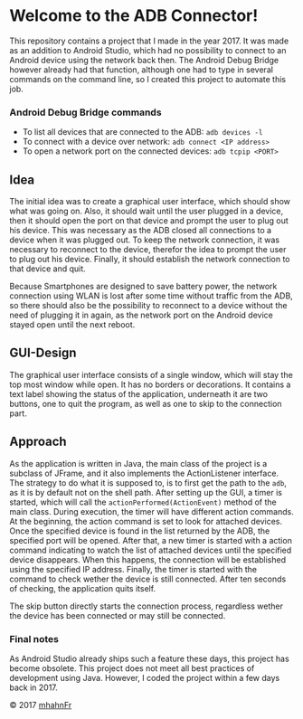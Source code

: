 # Welcome to the ADB Connector!
This repository contains a project that I made in the year 2017. It was made as
an addition to Android Studio, which had no possibility to connect to an
Android device using the network back then. The Android Debug Bridge however
already had that function, although one had to type in several commands on the
command line, so I created this project to automate this job.

### Android Debug Bridge commands
 - To list all devices that are connected to the ADB: ``adb devices -l``
 - To connect with a device over network: ``adb connect <IP address>``
 - To open a network port on the connected devices: ``adb tcpip <PORT>``

## Idea
The initial idea was to create a graphical user interface, which should show
what was going on. Also, it should wait until the user plugged in a device,
then it should open the port on that device and prompt the user to plug out his
device. This was necessary as the ADB closed all connections to a device when
it was plugged out. To keep the network connection, it was necessary to
reconnect to the device, therefor the idea to prompt the user to plug out his
device. Finally, it should establish the network connection to that device and
quit.

Because Smartphones are designed to save battery power, the network connection
using WLAN is lost after some time without traffic from the ADB, so there
should also be the possibility to reconnect to a device without the need of
plugging it in again, as the network port on the Android device stayed open
until the next reboot.

## GUI-Design
The graphical user interface consists of a single window, which will stay the
top most window while open. It has no borders or decorations. It contains a
text label showing the status of the application, underneath it are two
buttons, one to quit the program, as well as one to skip to the connection
part.

## Approach
As the application is written in Java, the main class of the project is a
subclass of JFrame, and it also implements the ActionListener interface. The
strategy to do what it is supposed to, is to first get the path to the ``adb``,
as it is by default not on the shell path. After setting up the GUI, a timer is
started, which will call the ``actionPerformed(ActionEvent)`` method of the
main class. During execution, the timer will have different action commands. At
the beginning, the action command is set to look for attached devices. Once the
specified device is found in the list returned by the ADB, the specified port
will be opened. After that, a new timer is started with a action command
indicating to watch the list of attached devices until the specified device
disappears. When this happens, the connection will be established using the
specified IP address. Finally, the timer is started with the command to check
wether the device is still connected. After ten seconds of checking, the
application quits itself.

The skip button directly starts the connection process, regardless wether the
device has been connected or may still be connected.

### Final notes
As Android Studio already ships such a feature these days, this project has
become obsolete. This project does not meet all best practices of development
using Java. However, I coded the project within a few days back in 2017.

© 2017 [mhahnFr](https://www.github.com/mhahnFr)
